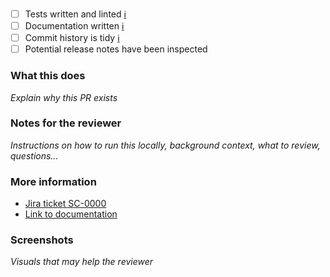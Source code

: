 - [ ] Tests written and linted [ℹ︎](https://github.com/snyk/general/wiki/Tests)
- [ ] Documentation written [ℹ︎](https://github.com/snyk/general/wiki/Documentation)
- [ ] Commit history is tidy [ℹ︎](https://github.com/snyk/general/wiki/Git)
- [ ] Potential release notes have been inspected

### What this does

_Explain why this PR exists_

### Notes for the reviewer

_Instructions on how to run this locally, background context, what to review, questions…_

### More information

- [Jira ticket SC-0000](https://snyksec.atlassian.net/browse/SC-0000)
- [Link to documentation](https://github.com/Snyk/registry/wiki/)

### Screenshots

_Visuals that may help the reviewer_
